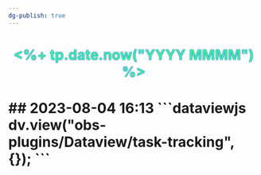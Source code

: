 ```yaml
---
dg-publish: true
---
```


 <h1><div style='text-align: center; '><span style='text-shadow: 0px 0px 2px #0000ff; color: #35f09f'><%+ tp.date.now("YYYY MMMM") %></span></div><h1>
## 2023-08-04 16:13
```dataviewjs
dv.view("obs-plugins/Dataview/task-tracking", {});
```